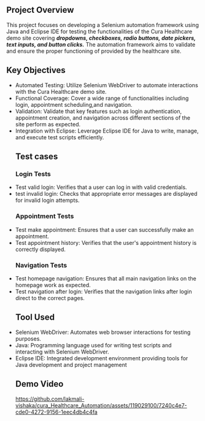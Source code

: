 <h2><b>Project Overview</b></h2>

This project focuses on developing a Selenium automation framework using Java and Eclipse IDE for testing the functionalities of the Cura Healthcare demo site covering <i><b>dropdowns, checkboxes, radio buttons, date pickers, text inputs, and button clicks.</b></i> The automation framework aims to validate and ensure the proper functioning of  provided by the healthcare site.

<h2><b>Key Objectives</b></h2>
<ul>
  
<li>Automated Testing: Utilize Selenium WebDriver to automate interactions with the Cura Healthcare demo site.</li>
<li>Functional Coverage: Cover a wide range of functionalities including login, appointment scheduling,and navigation.</li>

<li>Validation: Validate that key features such as login authentication, appointment creation, and navigation across different sections of the site perform as expected.</li>
<li>Integration with Eclipse: Leverage Eclipse IDE for Java to write, manage, and execute test scripts efficiently.</li>

<h2><b>Test cases</b></h2>

<h3><b>Login Tests</b></h3>

<li>Test valid login: Verifies that a user can log in with valid credentials.</li>
<li>test invalid login: Checks that appropriate error messages are displayed for invalid login attempts.</li>

<h3><b>Appointment Tests</b></h3>

<li>Test make appointment: Ensures that a user can successfully make an appointment.</li>
<li>Test appointment history: Verifies that the user's appointment history is correctly displayed.</li>

<h3><b>Navigation Tests</b></h3>

<li>Test homepage navigation: Ensures that all main navigation links on the homepage work as expected.</li>
<li>Test navigation after login: Verifies that the navigation links after login direct to the correct pages.</li>



<h2><b>Tool Used</b></h2>

<li>Selenium WebDriver: Automates web browser interactions for testing purposes.</li>

<li>Java: Programming language used for writing test scripts and interacting with Selenium WebDriver.</li>

<li>Eclipse IDE: Integrated development environment providing tools for Java development and project management</li>

<h2><b>Demo Video</b></h2>

https://github.com/lakmali-vishaka/cura_Healthcare_Automation/assets/119029100/7240c4e7-cde0-4272-9156-1eec4db4c4fa









